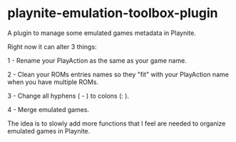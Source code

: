 # playnite-emulation-toolbox-plugin
A plugin to manage some emulated games metadata in Playnite.

Right now it can alter 3 things:

1 - Rename your PlayAction as the same as your game name.

2 - Clean your ROMs entries names so they "fit" with your PlayAction name when you have multiple ROMs.

3 - Change all hyphens ( - ) to colons (: ). 

4 - Merge emulated games.

The idea is to slowly add more functions that I feel are needed to organize emulated games in Playnite.

